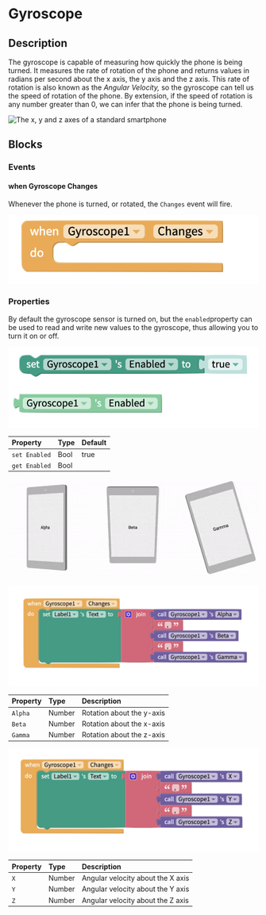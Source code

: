 # Gyroscope

## Description

The gyroscope is capable of measuring how quickly the phone is being turned. It measures the rate of rotation of the phone and returns values in radians per second about the x axis, the y axis and the z axis. This rate of rotation is also known as the _Angular Velocity,_ so the gyroscope can tell us the speed of rotation of the phone. By extension, if the speed of rotation is any number greater than 0, we can infer that the phone is being turned.

![The x, y and z axes of a standard smartphone](.gitbook/assets/screenshot-2019-05-18-at-15.27.06.png)



## Blocks

### Events

#### when Gyroscope Changes

Whenever the phone is turned, or rotated, the `Changes` event will fire. 

![](.gitbook/assets/gyro_changes.png)

### Properties

By default the gyroscope sensor is turned on, but the `enabled`property can be used to read and write new values to the gyroscope, thus allowing you to turn it on or off.

![](.gitbook/assets/gyros_enabled.png)

| Property | Type | Default |
| :--- | :--- | :--- |
| `set Enabled` | Bool | true |
| `get Enabled` | Bool |  |

![](.gitbook/assets/image%20%2825%29.png)

![](.gitbook/assets/gyro1.png)

| Property | Type | Description |
| :--- | :--- | :--- |
| `Alpha` | Number | Rotation about the y-axis |
| `Beta` | Number | Rotation about the x-axis |
| `Gamma` | Number | Rotation about the z-axis |

![](.gitbook/assets/gyro2.png)

| Property | Type | Description |
| :--- | :--- | :--- |
| `X` | Number | Angular velocity about the X axis |
| `Y` | Number | Angular velocity about the Y axis |
| `Z` | Number | Angular velocity about the Z axis |

